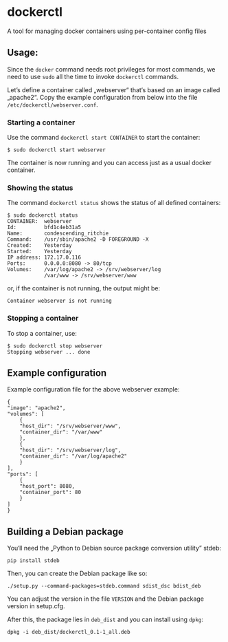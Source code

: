 # dockerctl

A tool for managing docker containers using per-container config files

## Usage:

Since the `docker` command needs root privileges for most commands, we need to
use `sudo` all the time to invoke `dockerctl` commands.

Let’s define a container called „webserver“ that‘s based on an image called
„apache2“. Copy the example configuration from below into the file
`/etc/dockerctl/webserver.conf`.

### Starting a container
Use the command `dockerctl start CONTAINER` to start the container:

    $ sudo dockerctl start webserver

The container is now running and you can access just as a usual docker
container.

### Showing the status

The command `dockerctl status` shows the status of all defined containers:

    $ sudo dockerctl status
    CONTAINER:  webserver
    Id:         bfd1c4eb31a5
    Name:       condescending_ritchie
    Command:    /usr/sbin/apache2 -D FOREGROUND -X
    Created:    Yesterday
    Started:    Yesterday
    IP address: 172.17.0.116
    Ports:      0.0.0.0:8080 -> 80/tcp
    Volumes:    /var/log/apache2 -> /srv/webserver/log
                /var/www -> /srv/webserver/www

or, if the container is not running, the output might be:

    Container webserver is not running

### Stopping a container

To stop a container, use:

    $ sudo dockerctl stop webserver
    Stopping webserver ... done

## Example configuration

Example configuration file for the above webserver example:

    {
    "image": "apache2",
    "volumes": [
        {
        "host_dir": "/srv/webserver/www",
        "container_dir": "/var/www"
        },
        {
        "host_dir": "/srv/webserver/log",
        "container_dir": "/var/log/apache2"
        }
    ],
    "ports": [
        {
        "host_port": 8080,
        "container_port": 80
        }
    ]
    }

## Building a Debian package

You‘ll need the „Python to Debian source package conversion utility” stdeb:

    pip install stdeb

Then, you can create the Debian package like so:

    ./setup.py --command-packages=stdeb.command sdist_dsc bdist_deb

You can adjust the version in the file `VERSION` and the Debian package version
in setup.cfg.

After this, the package lies in `deb_dist` and you can install using `dpkg`:

    dpkg -i deb_dist/dockerctl_0.1-1_all.deb
